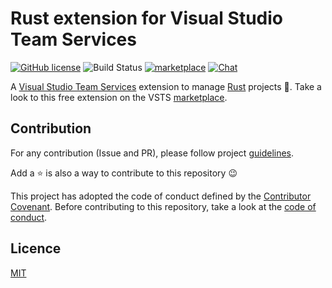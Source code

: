 # Rust extension for Visual Studio Team Services

[![GitHub license](https://img.shields.io/badge/license-MIT-blue.svg)](LICENSE)
![Build Status](https://img.shields.io/vso/build/spontoreau/d5f5ab40-dda9-46c8-8f62-1e8d2e3f7143/5.svg)
[![marketplace](https://img.shields.io/badge/marketplace-public-brightgreen.svg)](https://marketplace.visualstudio.com/items?itemName=spontoreau.rust-vsts)
[![Chat](https://img.shields.io/badge/chat-on%20slack-brightgreen.svg)](https://join.slack.com/t/rust-vsts-extension/shared_invite/enQtMzkxNzU4MTgyMDg2LTlkMjJmMzM2MmIyYmJmMjFmNDJkN2IzZmMxZDFhZTgyOGFjYWExNTkwM2YwYTQ3YmI3OWNlYjBhYjcyNGY5OTM) 

A [Visual Studio Team Services](https://azure.microsoft.com/en-us/services/visual-studio-team-services/) extension to manage [Rust](https://www.rust-lang.org) projects 🦀. Take a look to this free extension on the VSTS [marketplace](https://marketplace.visualstudio.com/items?itemName=spontoreau.rust-vsts).

## Contribution

For any contribution (Issue and PR), please follow project [guidelines](CONTRIBUTING.md). 

Add a ⭐️ is also a way to contribute to this repository 😉

This project has adopted the code of conduct defined by the [Contributor Covenant](https://www.contributor-covenant.org/). Before contributing to this repository, take a look at the [code of conduct](CODE_OF_CONDUCT.md).

## Licence

[MIT](LICENSE)
